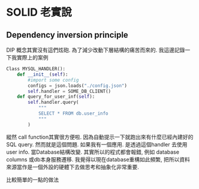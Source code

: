 # SOLID 老實說
## Dependency inversion principle
DIP 概念其實沒有這們炫砲. 為了減少改動下層結構的痛苦而來的. 我這邊記錄一下我實際上的案例
```python
Class MYSQL_HANDLER():
	def __init__(self):
		#import some config
		configs = json.loads("./config.json")
		self.handler = SOME_DB_CLIENT()
	def query_for_user_inf(self):
		self.handler.query(
			"""
			SELECT * FROM db.user_info
			"""
		)
```
縱然 call function其實很方便啦. 因為自動提示一下就跑出來有什麼已經內建好的SQL query. 然而就是這個問題. 如果我有一個應用. 是透過這個handler 去使用user info. 當Database結構改變. 其實所以的程式都會報錯, 例如 database columns 或db本身服務遷移. 我覺得以現在database重構如此頻繁, 把所以資料來源當作是一個外設的硬體下去做思考和抽象化非常重要.

比較簡單的一點的做法
```python

```
<!--stackedit_data:
eyJoaXN0b3J5IjpbOTQ4MzQ0MjM3LDI5NDYxNTk2LC0xOTgyMz
M5NDMxXX0=
-->